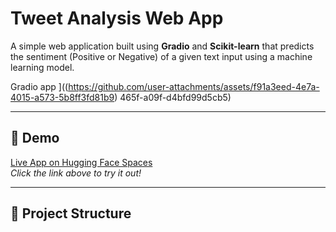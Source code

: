 # Tweet Analysis Web App

A simple web application built using **Gradio** and **Scikit-learn** that predicts the sentiment (Positive or Negative) of a given text input using a machine learning model.

Gradio app ]((https://github.com/user-attachments/assets/f91a3eed-4e7a-4015-a573-5b8ff3fd81b9)
465f-a09f-d4bfd99d5cb5)


---

## 🚀 Demo

[Live App on Hugging Face Spaces](https://nafees456-tweet-analysis.hf.space/?__theme=system&deep_link=iv_oUHmAJMw)  
*Click the link above to try it out!*

---

## 📂 Project Structure

